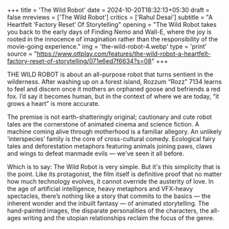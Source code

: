 +++
title = 'The Wild Robot'
date = 2024-10-20T18:32:13+05:30
draft = false
mreviews = ['The Wild Robot']
critics = ['Rahul Desai']
subtitle = "A Heartfelt ‘Factory Reset’ Of Storytelling"
opening = "The Wild Robot takes you back to the early days of Finding Nemo and Wall-E, where the joy is rooted in the innocence of imagination rather than the responsibility of the movie-going experience."
img = 'the-wild-robot-4.webp'
type = 'print'
source = "https://www.ottplay.com/features/the-wild-robot-a-heartfelt-factory-reset-of-storytelling/071e6ed7f6634?s=08"
+++

THE WILD ROBOT is about an all-purpose robot that turns sentient in the wilderness. After washing up on a forest island, Rozzum “Rozz” 7134 learns to feel and discern once it mothers an orphaned goose and befriends a red fox. I’d say it becomes human, but in the context of where we are today, “it grows a heart” is more accurate.

The premise is not earth-shatteringly original; cautionary and cute robot tales are the cornerstone of animated cinema and science fiction. A machine coming alive through motherhood is a familiar allegory. An unlikely ‘interspecies’ family is the core of cross-cultural comedy. Ecological fairy tales and deforestation metaphors featuring animals joining paws, claws and wings to defeat manmade evils — we’ve seen it all before.

Which is to say: The Wild Robot is very simple. But it's this simplicity that is the point. Like its protagonist, the film itself is definitive proof that no matter how much technology evolves, it cannot override the austerity of love. In the age of artificial intelligence, heavy metaphors and VFX-heavy spectacles, there’s nothing like a story that commits to the basics — the inherent wonder and the inbuilt fantasy — of animated storytelling. The hand-painted images, the disparate personalities of the characters, the all-ages writing and the utopian relationships reclaim the focus of the genre.
